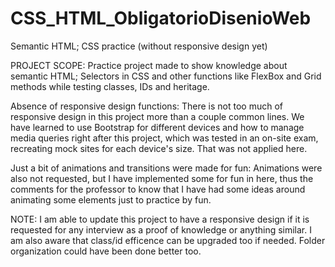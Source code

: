 # CSS_HTML_ObligatorioDisenioWeb
Semantic HTML; CSS practice (without responsive design yet)

PROJECT SCOPE:
Practice project made to show knowledge about semantic HTML; Selectors in CSS and other functions like FlexBox and Grid methods while testing classes, IDs and heritage.

Absence of responsive design functions:
There is not too much of responsive design in this project more than a couple common lines. We have learned to use Bootstrap for different devices and how to manage media queries right after this project, which was tested in an on-site exam, recreating mock sites for each device's size. That was not applied here.

Just a bit of animations and transitions were made for fun:
Animations were also not requested, but I have implemented some for fun in here, thus the comments for the professor to know that I have had some ideas around animating some elements just to practice by fun.


NOTE: I am able to update this project to have a responsive design if it is requested for any interview as a proof of knowledge or anything similar. 
I am also aware that class/id efficence can be upgraded too if needed. Folder organization could have been done better too.
